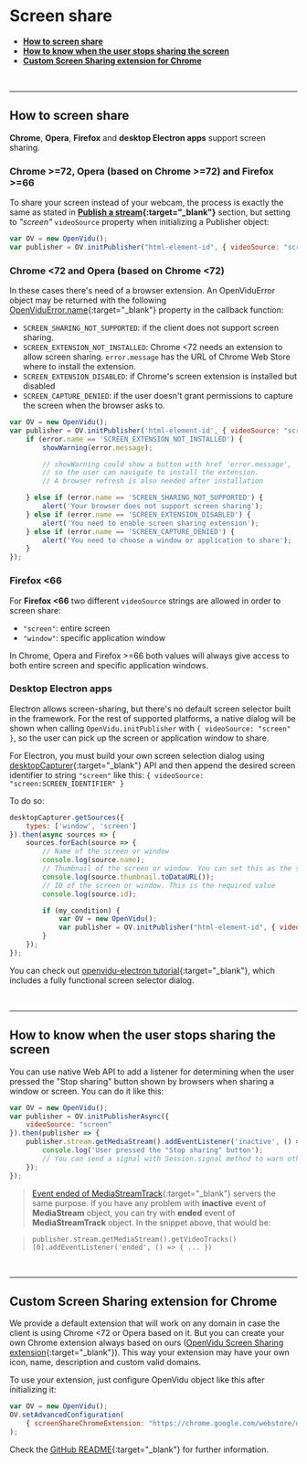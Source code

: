 # Screen share

- **[How to screen share](#how-to-screen-share)**
- **[How to know when the user stops sharing the screen](#how-to-know-when-the-user-stops-sharing-the-screen)**
- **[Custom Screen Sharing extension for Chrome](#custom-screen-sharing-extension-for-chrome)**

<br>

---

## How to screen share

**Chrome**, **Opera**, **Firefox**  and **desktop Electron apps** support screen sharing.

### Chrome >=72, Opera (based on Chrome >=72) and Firefox >=66

To share your screen instead of your webcam, the process is exactly the same as stated in **[Publish a stream](/cheatsheet/publish-unpublish){:target="_blank"}** section, but setting to _"screen"_ `videoSource` property when initializing a Publisher object:

```javascript
var OV = new OpenVidu();
var publisher = OV.initPublisher("html-element-id", { videoSource: "screen" });
```

### Chrome <72 and Opera (based on Chrome <72)

In these cases there's need of a browser extension. An OpenViduError object may be returned with the following [OpenViduError.name](/api/openvidu-browser/enums/openviduerrorname.html){:target="_blank"} property in the callback function:

- `SCREEN_SHARING_NOT_SUPPORTED`: if the client does not support screen sharing.
- `SCREEN_EXTENSION_NOT_INSTALLED`: Chrome <72 needs an extension to allow screen sharing. `error.message` has the URL of Chrome Web Store where to install the extension.
- `SCREEN_EXTENSION_DISABLED`: if Chrome's screen extension is installed but disabled
- `SCREEN_CAPTURE_DENIED`: if the user doesn't grant permissions to capture the screen when the browser asks to.

```javascript
var OV = new OpenVidu();
var publisher = OV.initPublisher('html-element-id', { videoSource: "screen" }, function(error) {
    if (error.name == 'SCREEN_EXTENSION_NOT_INSTALLED') {
        showWarning(error.message);

        // showWarning could show a button with href 'error.message',
        // so the user can navigate to install the extension.
        // A browser refresh is also needed after installation

    } else if (error.name == 'SCREEN_SHARING_NOT_SUPPORTED') {
        alert('Your browser does not support screen sharing');
    } else if (error.name == 'SCREEN_EXTENSION_DISABLED') {
        alert('You need to enable screen sharing extension');
    } else if (error.name == 'SCREEN_CAPTURE_DENIED') {
        alert('You need to choose a window or application to share');
    }
});
```

### Firefox <66

For **Firefox <66** two different `videoSource` strings are allowed in order to screen share:

- `"screen"`: entire screen
- `"window"`: specific application window

In Chrome, Opera and Firefox >=66 both values will always give access to both entire screen and specific application windows.

### Desktop Electron apps

Electron allows screen-sharing, but there's no default screen selector built in the framework. For the rest of supported platforms, a native dialog will be shown when calling `OpenVidu.initPublisher` with `{ videoSource: "screen" }`, so the user can pick up the screen or application window to share.

For Electron, you must build your own screen selection dialog using [desktopCapturer](https://electronjs.org/docs/api/desktop-capturer){:target="_blank"} API and then append the desired screen identifier to string `"screen"` like this: `{ videoSource: "screen:SCREEN_IDENTIFIER" }`

To do so:

```javascript
desktopCapturer.getSources({
    types: ['window', 'screen']
}).then(async sources => {
    sources.forEach(source => {
        // Name of the screen or window
        console.log(source.name);
        // Thumbnail of the screen or window. You can set this as the src attribute of an <img> element
        console.log(source.thumbnail.toDataURL());
        // ID of the screen or window. This is the required value
        console.log(source.id);

        if (my_condition) {
            var OV = new OpenVidu();
            var publisher = OV.initPublisher("html-element-id", { videoSource: "screen:" + source.id });
        }
    });
});
```

You can check out [openvidu-electron tutorial](/tutorials/openvidu-electron/){:target="_blank"}, which includes a fully functional screen selector dialog.

<br>

---

## How to know when the user stops sharing the screen

You can use native Web API to add a listener for determining when the user pressed the "Stop sharing" button shown by browsers when sharing a window or screen. You can do it like this:

```javascript
var OV = new OpenVidu();
var publisher = OV.initPublisherAsync({
    videoSource: "screen"
}).then(publisher => {
    publisher.stream.getMediaStream().addEventListener('inactive', () => {
        console.log('User pressed the "Stop sharing" button');
        // You can send a signal with Session.signal method to warn other participants
    });
});
```

> [Event ended of MediaStreamTrack](https://developer.mozilla.org/en-US/docs/Web/API/MediaStreamTrack/ended_event){:target="_blank"} servers the same purpose. If you have any problem with **inactive** event of **MediaStream** object, you can try with **ended** event of **MediaStreamTrack** object. In the snippet above, that would be:

> `publisher.stream.getMediaStream().getVideoTracks()[0].addEventListener('ended', () => { ... })`

<br>

---

## Custom Screen Sharing extension for Chrome

We provide a default extension that will work on any domain in case the client is using Chrome <72 or Opera based on it. But you can create your own Chrome extension always based on ours ([OpenVidu Screen Sharing extension](https://github.com/OpenVidu/openvidu-screen-sharing-chrome-extension){:target="_blank"}). This way your extension may have your own icon, name, description and custom valid domains.

To use your extension, just configure OpenVidu object like this after initializing it:

```javascript
var OV = new OpenVidu();
OV.setAdvancedConfiguration(
    { screenShareChromeExtension: "https://chrome.google.com/webstore/detail/EXTENSION_NAME/EXTENSION_ID" }
);
```

Check the [GitHub README](https://github.com/OpenVidu/openvidu-screen-sharing-chrome-extension){:target="_blank"} for further information.

<br>